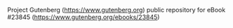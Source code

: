 Project Gutenberg (https://www.gutenberg.org) public repository for eBook #23845 (https://www.gutenberg.org/ebooks/23845)
